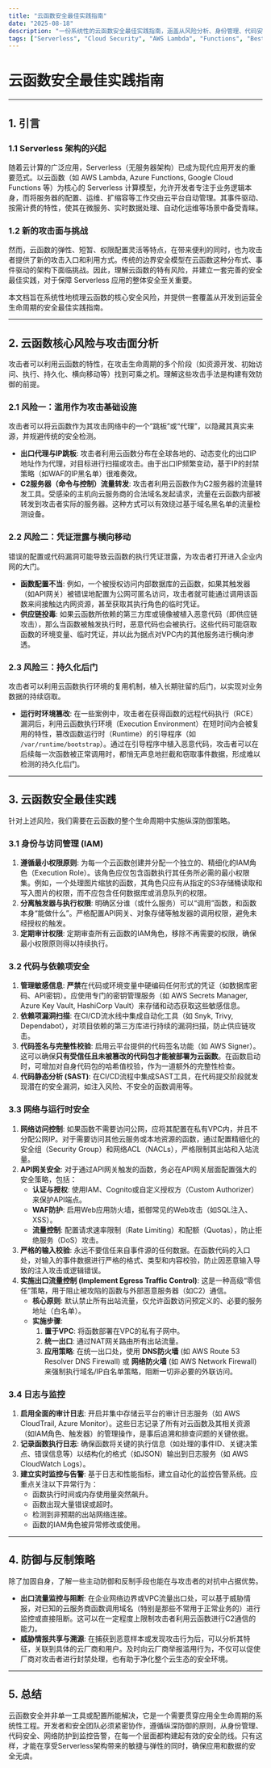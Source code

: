```yaml
---
title: "云函数安全最佳实践指南"
date: "2025-08-18"
description: "一份系统性的云函数安全最佳实践指南，涵盖从风险分析、身份管理、代码安全、网络防护到监控告警的全生命周期纵深防御策略。"
tags: ["Serverless", "Cloud Security", "AWS Lambda", "Functions", "Best Practices", "DevSecOps"]
---
```


# 云函数安全最佳实践指南

---

## 1. 引言

### 1.1 Serverless 架构的兴起

随着云计算的广泛应用，Serverless（无服务器架构）已成为现代应用开发的重要范式。以云函数（如 AWS Lambda, Azure Functions, Google Cloud Functions 等）为核心的 Serverless 计算模型，允许开发者专注于业务逻辑本身，而将服务器的配置、运维、扩缩容等工作交由云平台自动管理。其事件驱动、按需计费的特性，使其在微服务、实时数据处理、自动化运维等场景中备受青睐。

### 1.2 新的攻击面与挑战

然而，云函数的弹性、短暂、权限配置灵活等特点，在带来便利的同时，也为攻击者提供了新的攻击入口和利用方式。传统的边界安全模型在云函数这种分布式、事件驱动的架构下面临挑战。因此，理解云函数的特有风险，并建立一套完善的安全最佳实践，对于保障 Serverless 应用的整体安全至关重要。

本文档旨在系统性地梳理云函数的核心安全风险，并提供一套覆盖从开发到运营全生命周期的安全最佳实践指南。

---

## 2. 云函数核心风险与攻击面分析

攻击者可以利用云函数的特性，在攻击生命周期的多个阶段（如资源开发、初始访问、执行、持久化、横向移动等）找到可乘之机。理解这些攻击手法是构建有效防御的前提。

### 2.1 风险一：滥用作为攻击基础设施

攻击者可以将云函数作为其攻击网络中的一个“跳板”或“代理”，以隐藏其真实来源，并规避传统的安全检测。

- **出口代理与IP跳板**: 攻击者利用云函数分布在全球各地的、动态变化的出口IP地址作为代理，对目标进行扫描或攻击。由于出口IP频繁变动，基于IP的封禁策略（如WAF的IP黑名单）很难奏效。
- **C2服务器（命令与控制）流量转发**: 攻击者利用云函数作为C2服务器的流量转发工具。受感染的主机向云服务商的合法域名发起请求，流量在云函数内部被转发到攻击者实际的服务器。这种方式可以有效绕过基于域名黑名单的流量检测设备。

### 2.2 风险二：凭证泄露与横向移动

错误的配置或代码漏洞可能导致云函数的执行凭证泄露，为攻击者打开进入企业内网的大门。

- **函数配置不当**: 例如，一个被授权访问内部数据库的云函数，如果其触发器（如API网关）被错误地配置为公网可匿名访问，攻击者就可能通过调用该函数来间接触达内网资源，甚至获取其执行角色的临时凭证。
- **供应链投毒**: 如果云函数所依赖的第三方库或镜像被植入恶意代码（即供应链攻击），那么当函数被触发执行时，恶意代码也会被执行。这些代码可能窃取函数的环境变量、临时凭证，并以此为据点对VPC内的其他服务进行横向渗透。

### 2.3 风险三：持久化后门

攻击者可以利用云函数执行环境的复用机制，植入长期驻留的后门，以实现对业务数据的持续窃取。

- **运行时环境篡改**: 在一些案例中，攻击者在获得函数的远程代码执行（RCE）漏洞后，利用云函数执行环境（Execution Environment）在短时间内会被复用的特性，篡改函数运行时（Runtime）的引导程序（如 `/var/runtime/bootstrap`）。通过在引导程序中植入恶意代码，攻击者可以在后续每一次函数被正常调用时，都悄无声息地拦截和窃取事件数据，形成难以检测的持久化后门。

---

## 3. 云函数安全最佳实践

针对上述风险，我们需要在云函数的整个生命周期中实施纵深防御策略。

### 3.1 身份与访问管理 (IAM)

1.  **遵循最小权限原则**: 为每一个云函数创建并分配一个独立的、精细化的IAM角色（Execution Role）。该角色应仅包含函数执行其任务所必需的最小权限集。例如，一个处理图片缩放的函数，其角色只应有从指定的S3存储桶读取和写入图片的权限，而不应包含任何数据库或消息队列的权限。
2.  **分离触发器与执行权限**: 明确区分谁（或什么服务）可以“调用”函数，和函数本身“能做什么”。严格配置API网关、对象存储等触发器的调用权限，避免未经授权的触发。
3.  **定期审计权限**: 定期审查所有云函数的IAM角色，移除不再需要的权限，确保最小权限原则得以持续执行。

### 3.2 代码与依赖项安全

1.  **管理敏感信息**: **严禁**在代码或环境变量中硬编码任何形式的凭证（如数据库密码、API密钥）。应使用专门的密钥管理服务（如 AWS Secrets Manager, Azure Key Vault, HashiCorp Vault）来存储和动态获取这些敏感信息。
2.  **依赖项漏洞扫描**: 在CI/CD流水线中集成自动化工具（如 Snyk, Trivy, Dependabot），对项目依赖的第三方库进行持续的漏洞扫描，防止供应链攻击。
3.  **代码签名与完整性校验**: 启用云平台提供的代码签名功能（如 AWS Signer）。这可以确保**只有受信任且未被篡改的代码包才能被部署为云函数**。在函数启动时，可增加对自身代码包的哈希值校验，作为一道额外的完整性检查。
4.  **代码静态分析 (SAST)**: 在CI/CD流程中集成SAST工具，在代码提交阶段就发现潜在的安全漏洞，如注入风险、不安全的函数调用等。

### 3.3 网络与运行时安全

1.  **网络访问控制**: 如果函数不需要访问公网，应将其配置在私有VPC内，并且不分配公网IP。对于需要访问其他云服务或本地资源的函数，通过配置精细化的安全组（Security Group）和网络ACL（NACLs），严格限制其出站和入站流量。
2.  **API网关安全**: 对于通过API网关触发的函数，务必在API网关层面配置强大的安全策略，包括：
    - **认证与授权**: 使用IAM、Cognito或自定义授权方（Custom Authorizer）来保护API端点。
    - **WAF防护**: 启用Web应用防火墙，抵御常见的Web攻击（如SQL注入、XSS）。
    - **流量控制**: 配置请求速率限制（Rate Limiting）和配额（Quotas），防止拒绝服务（DoS）攻击。
3.  **严格的输入校验**: 永远不要信任来自事件源的任何数据。在函数代码的入口处，对输入的事件数据进行严格的格式、类型和内容校验，防止因恶意输入导致的注入攻击或逻辑错误。
4.  **实施出口流量控制 (Implement Egress Traffic Control)**: 这是一种高级“零信任”策略，用于阻止被攻陷的函数与外部恶意服务器（如C2）通信。
    - **核心原则**: 默认禁止所有出站流量，仅允许函数访问预定义的、必要的服务地址（白名单）。
    - **实施步骤**: 
        1. **置于VPC**: 将函数部署在VPC的私有子网中。
        2. **统一出口**: 通过NAT网关路由所有出站流量。
        3. **应用策略**: 在统一出口处，使用 **DNS防火墙** (如 AWS Route 53 Resolver DNS Firewall) 或 **网络防火墙** (如 AWS Network Firewall) 来强制执行域名/IP白名单策略，阻断一切非必要的外联访问。

### 3.4 日志与监控

1.  **启用全面的审计日志**: 开启并集中存储云平台的审计日志服务（如 AWS CloudTrail, Azure Monitor）。这些日志记录了所有对云函数及其相关资源（如IAM角色、触发器）的管理操作，是事后追溯和排查问题的关键依据。
2.  **记录函数执行日志**: 确保函数将关键的执行信息（如处理的事件ID、关键决策点、错误信息等）以结构化的格式（如JSON）输出到日志服务（如 AWS CloudWatch Logs）。
3.  **建立实时监控与告警**: 基于日志和性能指标，建立自动化的监控告警系统。应重点关注以下异常行为：
    - 函数执行时间或内存使用量突然飙升。
    - 函数出现大量错误或超时。
    - 检测到非预期的出站网络连接。
    - 函数的IAM角色被异常修改或使用。

---

## 4. 防御与反制策略

除了加固自身，了解一些主动防御和反制手段也能在与攻击者的对抗中占据优势。

- **出口流量监控与阻断**: 在企业网络边界或VPC流量出口处，可以基于威胁情报，对已知的云服务商函数调用域名（特别是那些不常用于正常业务的）进行监控或直接阻断。这可以在一定程度上限制攻击者利用云函数进行C2通信的能力。
- **威胁情报共享与溯源**: 在捕获到恶意样本或发现攻击行为后，可以分析其特征，关联到具体的云厂商和用户。及时向云厂商举报滥用行为，不仅可以促使厂商对攻击者进行封禁处理，也有助于净化整个云生态的安全环境。

---

## 5. 总结

云函数安全并非单一工具或配置所能解决，它是一个需要贯穿应用全生命周期的系统性工程。开发者和安全团队必须紧密协作，遵循纵深防御的原则，从身份管理、代码安全、网络防护到监控告警，在每一个层面都构建起有效的安全防线。只有这样，才能在享受Serverless架构带来的敏捷与弹性的同时，确保应用和数据的安全无虞。

